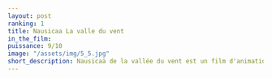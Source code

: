 ```yaml
---
layout: post
ranking: 1
title: Nausicaa La valle du vent
in_the_film:
puissance: 9/10
image: "/assets/img/5_5.jpg"
short_description: Nausicaä de la vallée du vent est un film d'animation japonais réalisé par Hayao Miyazaki. Sorti dans les salles japonaises en 1984, il est récompensé par le Prix Noburō Ōfuji la même année. Il s'agit de l'adaptation de son manga éponyme publié entre février 1982 et mars 1994 dans le magazine japonais Animage monthly.
---
```

